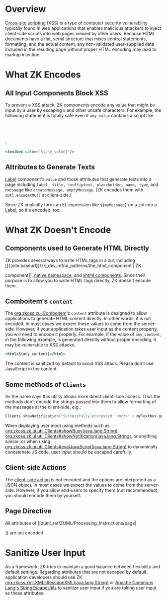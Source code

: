 # Overview

[Cross-site scripting](http://en.wikipedia.org/wiki/Cross-site_scripting) (XSS) is a
type of computer security vulnerability typically found in web
applications that enables malicious attackers to inject client-side
scripts into web pages viewed by other users. Because HTML documents
have a flat, serial structure that mixes control statements, formatting,
and the actual content, any non-validated user-supplied data included in
the resulting page without proper HTML encoding may lead to markup
injection.

# What ZK Encodes

## All Input Components Block XSS

To prevent a XSS attack, ZK components encode any value that might be
input by a user by escaping `&` and other unsafe characters. For
example, the following statement is totally safe even if `any_value`
contains a script like <code>

<script>

alert('xss')

</script>

</code>:

```xml
<textbox value="${any_value}"/>
```

## Attributes to Generate Texts

[ Label](zk_component_reference/essential_components/label)
component's `value` and those attributes that generate texts into a page
including `label, title, tooltiptext, placeholder, name, type`, and
message like `createMessage, emptyMessage`. (ZK encodes them with
`zUtl.encodeXML()` at client-side.)

Since ZK implicitly turns an EL expression like `${myMessage}` on a zul
into a [ Label](zk_component_reference/essential_components/label),
so it's encoded, too.

# What ZK Doesn't Encode

## Components used to Generate HTML Directly

ZK provides several ways to write HTML tags in a zul, including
\[\[{{site.baseurl}}/zk_dev_ref/ui_patterns/the_html_component
\| ZK

<html>

component\]\], [ native namespace]({{site.baseurl}}/zk_dev_ref/ui_patterns/the_native_namespace),
and [ xhtml components]({{site.baseurl}}/zk_dev_ref/ui_patterns/the_xhtml_component_set).
Since their purpose is to allow you to write HTML tags directly, ZK
doesn't encode them.

## Comboitem's `content`

The [org.zkoss.zul.Comboitem](https://www.zkoss.org/javadoc/latest/zk/org/zkoss/zul/Comboitem.html)'s `content` attribute is
designed to allow applications to generate HTML content directly. In
other words, it is not encoded. In most cases we expect these values to
come from the server-side. However, if your application takes user input
as the content property, you will need to encode it properly. For
example, if the value of `any_content`, in the following example, is
generated directly without proper encoding, it may be vulnerable to XSS
attacks.

```xml
<html>${any_content}</html>
```

The content is sanitized by default to avoid XSS attack. Please don't
use JavaScript in the content.

## Some methods of `Clients`

As the name says this utility allows more direct client-side access.
Thus the methods don't encode the strings passed into them to allow
formatting of the messages at the client-side, e.g.:

```java
Clients.showNotification("Successfully processed: <br/>" + myTextbox.getValue());
```

When displaying user input using methods such as
[org.zkoss.zk.ui.util.Clients#showBusy(java.lang.String)](https://www.zkoss.org/javadoc/latest/zk/org/zkoss/zk/ui/util/Clients.html#showBusy(java.lang.String)),
[org.zkoss.zk.ui.util.Clients#showNotification(java.lang.String)](https://www.zkoss.org/javadoc/latest/zk/org/zkoss/zk/ui/util/Clients.html#showNotification(java.lang.String)),
or anything similar; or when using
[org.zkoss.zk.ui.util.Clients#evalJavaScript(java.lang.String)](https://www.zkoss.org/javadoc/latest/zk/org/zkoss/zk/ui/util/Clients.html#evalJavaScript(java.lang.String))
to dynamically concatenate JS code, user input should be escaped
carefully.

## Client-side Actions

The [client-side action]({{site.baseurl}}/zk_dev_ref/ui_patterns/actions_and_effects)
is not encoded and the options are interpreted as a JSON object. In most
cases we expect the values to come from the server-side. However, if you
allow end-users to specify them (not recommended), you should encode
them by yourself.

## Page Directive

All attributes of \[\[zuml_ref/ZUML/Processing_Instructions/page\|

<?page?>

\]\] are not encoded.

# Sanitize User Input

As a framework, ZK tries to maintain a good balance between flexibility
and default settings. Regarding attributes that are not escaped by
default, application developers should use ZK
[org.zkoss.xml.XMLs#escapeXML(java.lang.String)](https://www.zkoss.org/javadoc/latest/zk/org/zkoss/xml/XMLs.html#escapeXML(java.lang.String))
or [Apache Commons Lang's StringEscapeUtils](https://commons.apache.org/proper/commons-lang/javadocs/api-2.6/org/apache/commons/lang/StringEscapeUtils.html)
to sanitize user input if you are taking user input as these attributes.

